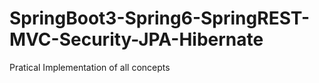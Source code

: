 # SpringBoot3-Spring6-SpringREST-MVC-Security-JPA-Hibernate
 Pratical Implementation of all concepts
